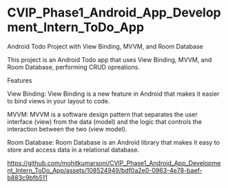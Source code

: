 # CVIP_Phase1_Android_App_Development_Intern_ToDo_App

Android Todo Project with View Binding, MVVM, and Room Database

This project is an Android Todo app that uses View Binding, MVVM, and Room Database, performing CRUD opreations.

Features

View Binding: View Binding is a new feature in Android that makes it easier to bind views in your layout to code.

MVVM: MVVM is a software design pattern that separates the user interface (view) from the data (model) and the logic that controls the interaction between the two (view model).

Room Database: Room Database is an Android library that makes it easy to store and access data in a relational database.


https://github.com/mohitkumarsoni/CVIP_Phase1_Android_App_Development_Intern_ToDo_App/assets/108524949/bdf0a2e0-0963-4e78-baef-b883c9bfb511
